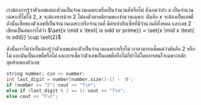 เราต้องการรู้ว่าตัวเลขแต่ละตัวนเป็นจํานวนเฉพาะหรือเป็นจํานวนคี่หรือไม่ สังเกตว่าถ้า $x$ เป็นจำนวนเฉพาะที่ไม่ใช่ 2, $x$ จะต้องหารด้วย 2 ไม่ลงตัวตามนิยามของจำนวนเฉพาะ นั่นคือ $x$ จะต้องเป็นเลขคี่ ดังนั้นเซ็ทของตัวเลขที่เป็นจำนวนเฉพาะหรือจำนวนคี่ มีค่าเท่ากับเซ็ทที่มีจำนวนคี่ทั้งหมด และเลข 2 เขียนเป็นสมการได้ว่า $\set{x \mid x \text{ is odd or prime}} = \set{x \mid x \text{ is odd}} \cup \set{2}$

ดังนั้นเราไม่จำเป็นต้องรู้ว่าตัวเลขแต่ละตัวเป็นจำนวนเฉพาะหรือไม่ เราสามารถเช็คแค่ว่ามันคือ 2 หรือไม่ และมันเป็นเลขคี่หรือไม่ และการเช็คว่าตัวเลขเป็นเลขคี่หรือไม่ก็ทำได้โดยการสนใจเฉพาะหลักสุดท้ายของตัวเลข

```cpp
string number; cin >> number;
int last_digit = number[number.size()-1] - '0';
if (number == "2") cout << "T\n";
else if (last_digit % 2 == 1) cout << "T\n"; 
else cout << "F\n";
```
